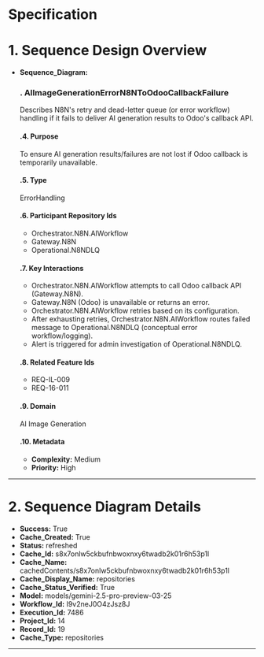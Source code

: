 # Specification

# 1. Sequence Design Overview

- **Sequence_Diagram:**
  ### . AIImageGenerationErrorN8NToOdooCallbackFailure
  Describes N8N's retry and dead-letter queue (or error workflow) handling if it fails to deliver AI generation results to Odoo's callback API.

  #### .4. Purpose
  To ensure AI generation results/failures are not lost if Odoo callback is temporarily unavailable.

  #### .5. Type
  ErrorHandling

  #### .6. Participant Repository Ids
  
  - Orchestrator.N8N.AIWorkflow
  - Gateway.N8N
  - Operational.N8NDLQ
  
  #### .7. Key Interactions
  
  - Orchestrator.N8N.AIWorkflow attempts to call Odoo callback API (Gateway.N8N).
  - Gateway.N8N (Odoo) is unavailable or returns an error.
  - Orchestrator.N8N.AIWorkflow retries based on its configuration.
  - After exhausting retries, Orchestrator.N8N.AIWorkflow routes failed message to Operational.N8NDLQ (conceptual error workflow/logging).
  - Alert is triggered for admin investigation of Operational.N8NDLQ.
  
  #### .8. Related Feature Ids
  
  - REQ-IL-009
  - REQ-16-011
  
  #### .9. Domain
  AI Image Generation

  #### .10. Metadata
  
  - **Complexity:** Medium
  - **Priority:** High
  


---

# 2. Sequence Diagram Details

- **Success:** True
- **Cache_Created:** True
- **Status:** refreshed
- **Cache_Id:** s8x7onlw5ckbufnbwoxnxy6twadb2k01r6h53p1l
- **Cache_Name:** cachedContents/s8x7onlw5ckbufnbwoxnxy6twadb2k01r6h53p1l
- **Cache_Display_Name:** repositories
- **Cache_Status_Verified:** True
- **Model:** models/gemini-2.5-pro-preview-03-25
- **Workflow_Id:** I9v2neJ0O4zJsz8J
- **Execution_Id:** 7486
- **Project_Id:** 14
- **Record_Id:** 19
- **Cache_Type:** repositories


---

